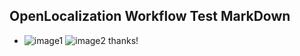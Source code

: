 ## OpenLocalization Workflow Test MarkDown
* ![image1](.\6942f8ec-1f53-4b51-b69d-5f3cc8aa0aac.PNG)   ![image2](.\d92840d4-0b07-4ebe-8f0b-3cfcb3b78beb.png) 
thanks!